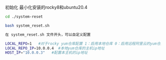 初始化 最小化安装的rocky8和ubuntu20.4

```bash
cd ./system-reset

bash system_reset.sh

在 system_reset.sh 文件开头，可以自定义配置

LOCAL_REPO=1   #对于rocky yum仓库配置 1：启用本地仓库 0：启用远程阿里云的yum仓库
LOCAL_REPO_IP=10.0.0.4  #本地yum仓库的主机ip地址
HOST_IP="10.0.0.3"   #配置本主机的ip地址
```